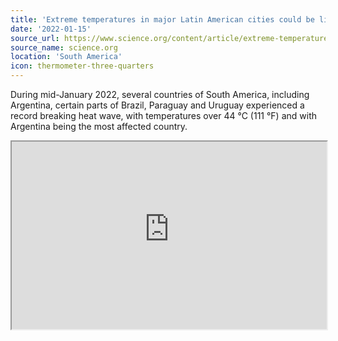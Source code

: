 ```yaml
---
title: 'Extreme temperatures in major Latin American cities could be linked to nearly 1 million deaths'
date: '2022-01-15'
source_url: https://www.science.org/content/article/extreme-temperatures-major-latin-american-cities-could-be-linked-nearly-1-million
source_name: science.org
location: 'South America'
icon: thermometer-three-quarters
---
```


During mid-January 2022, several countries of South America, including Argentina, certain parts of Brazil, Paraguay and Uruguay experienced a record breaking heat wave, with temperatures over 44 °C (111 °F) and with Argentina being the most affected country.

<iframe
  src="https://economictimes.indiatimes.com/news/new-updates/drought-in-china-climate-change-may-cause-more-intense-heat-waves-warn-scientists/articleshow/93849288.cms"
  style="width:100%; height:300px;"
></iframe>